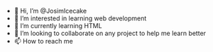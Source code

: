 - 👋 Hi, I’m @JosimIcecake
- 👀 I’m interested in learning web development
- 🌱 I’m currently learning HTML 
- 💞️ I’m looking to collaborate on any project to help me learn better
- 📫 How to reach me 

<!---
JosimIcecake/JosimIcecake is a ✨ special ✨ repository because its `README.md` (this file) appears on your GitHub profile.
You can click the Preview link to take a look at your changes.
--->
